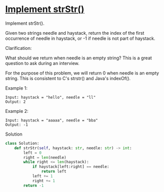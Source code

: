 # [Implement strStr()](https://leetcode.com/problems/implement-strstr/)

Implement strStr().

Given two strings needle and haystack, return the index of the first occurrence of needle in haystack, or -1 if needle 
is not part of haystack.

Clarification:

What should we return when needle is an empty string? This is a great question to ask during an interview.

For the purpose of this problem, we will return 0 when needle is an empty string. This is consistent to C's strstr() 
and Java's indexOf().

Example 1:
```
Input: haystack = "hello", needle = "ll"
Output: 2
```
Example 2:
```
Input: haystack = "aaaaa", needle = "bba"
Output: -1
```
Solution
```python
class Solution:
    def strStr(self, haystack: str, needle: str) -> int:
        left = 0
        right = len(needle)
        while right <= len(haystack):
            if haystack[left:right] == needle:
                return left
            left += 1
            right += 1
        return -1
```